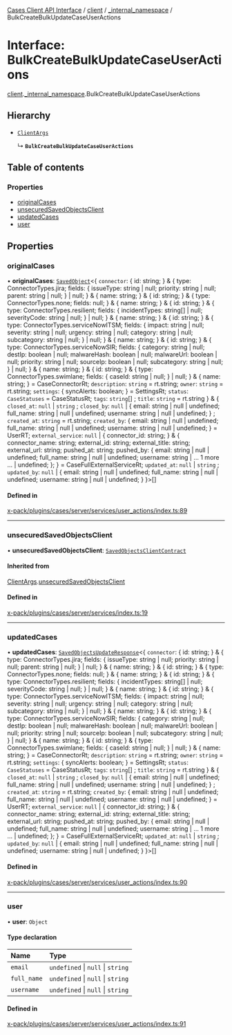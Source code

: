 [Cases Client API Interface](../README.md) / [client](../modules/client.md) / [\_internal\_namespace](../modules/client._internal_namespace.md) / BulkCreateBulkUpdateCaseUserActions

# Interface: BulkCreateBulkUpdateCaseUserActions

[client](../modules/client.md).[_internal_namespace](../modules/client._internal_namespace.md).BulkCreateBulkUpdateCaseUserActions

## Hierarchy

- [`ClientArgs`](client._internal_namespace.ClientArgs-1.md)

  ↳ **`BulkCreateBulkUpdateCaseUserActions`**

## Table of contents

### Properties

- [originalCases](client._internal_namespace.BulkCreateBulkUpdateCaseUserActions.md#originalcases)
- [unsecuredSavedObjectsClient](client._internal_namespace.BulkCreateBulkUpdateCaseUserActions.md#unsecuredsavedobjectsclient)
- [updatedCases](client._internal_namespace.BulkCreateBulkUpdateCaseUserActions.md#updatedcases)
- [user](client._internal_namespace.BulkCreateBulkUpdateCaseUserActions.md#user)

## Properties

### originalCases

• **originalCases**: [`SavedObject`](client._internal_namespace.SavedObject.md)<{ `connector`: { id: string; } & { type: ConnectorTypes.jira; fields: { issueType: string \| null; priority: string \| null; parent: string \| null; } \| null; } & { name: string; } & { id: string; } & { type: ConnectorTypes.none; fields: null; } & { name: string; } & { id: string; } & { type: ConnectorTypes.resilient; fields: { incidentTypes: string[] \| null; severityCode: string \| null; } \| null; } & { name: string; } & { id: string; } & { type: ConnectorTypes.serviceNowITSM; fields: { impact: string \| null; severity: string \| null; urgency: string \| null; category: string \| null; subcategory: string \| null; } \| null; } & { name: string; } & { id: string; } & { type: ConnectorTypes.serviceNowSIR; fields: { category: string \| null; destIp: boolean \| null; malwareHash: boolean \| null; malwareUrl: boolean \| null; priority: string \| null; sourceIp: boolean \| null; subcategory: string \| null; } \| null; } & { name: string; } & { id: string; } & { type: ConnectorTypes.swimlane; fields: { caseId: string \| null; } \| null; } & { name: string; } = CaseConnectorRt; `description`: `string` = rt.string; `owner`: `string` = rt.string; `settings`: { syncAlerts: boolean; } = SettingsRt; `status`: `CaseStatuses` = CaseStatusRt; `tags`: `string`[] ; `title`: `string` = rt.string } & { `closed_at`: ``null`` \| `string` ; `closed_by`: ``null`` \| { email: string \| null \| undefined; full\_name: string \| null \| undefined; username: string \| null \| undefined; } ; `created_at`: `string` = rt.string; `created_by`: { email: string \| null \| undefined; full\_name: string \| null \| undefined; username: string \| null \| undefined; } = UserRT; `external_service`: ``null`` \| { connector\_id: string; } & { connector\_name: string; external\_id: string; external\_title: string; external\_url: string; pushed\_at: string; pushed\_by: { email: string \| null \| undefined; full\_name: string \| null \| undefined; username: string \| ... 1 more ... \| undefined; }; } = CaseFullExternalServiceRt; `updated_at`: ``null`` \| `string` ; `updated_by`: ``null`` \| { email: string \| null \| undefined; full\_name: string \| null \| undefined; username: string \| null \| undefined; }  }\>[]

#### Defined in

[x-pack/plugins/cases/server/services/user_actions/index.ts:89](https://github.com/elastic/kibana/blob/c427bf270ae/x-pack/plugins/cases/server/services/user_actions/index.ts#L89)

___

### unsecuredSavedObjectsClient

• **unsecuredSavedObjectsClient**: [`SavedObjectsClientContract`](../modules/client._internal_namespace.md#savedobjectsclientcontract)

#### Inherited from

[ClientArgs](client._internal_namespace.ClientArgs-1.md).[unsecuredSavedObjectsClient](client._internal_namespace.ClientArgs-1.md#unsecuredsavedobjectsclient)

#### Defined in

[x-pack/plugins/cases/server/services/index.ts:19](https://github.com/elastic/kibana/blob/c427bf270ae/x-pack/plugins/cases/server/services/index.ts#L19)

___

### updatedCases

• **updatedCases**: [`SavedObjectsUpdateResponse`](client._internal_namespace.SavedObjectsUpdateResponse.md)<{ `connector`: { id: string; } & { type: ConnectorTypes.jira; fields: { issueType: string \| null; priority: string \| null; parent: string \| null; } \| null; } & { name: string; } & { id: string; } & { type: ConnectorTypes.none; fields: null; } & { name: string; } & { id: string; } & { type: ConnectorTypes.resilient; fields: { incidentTypes: string[] \| null; severityCode: string \| null; } \| null; } & { name: string; } & { id: string; } & { type: ConnectorTypes.serviceNowITSM; fields: { impact: string \| null; severity: string \| null; urgency: string \| null; category: string \| null; subcategory: string \| null; } \| null; } & { name: string; } & { id: string; } & { type: ConnectorTypes.serviceNowSIR; fields: { category: string \| null; destIp: boolean \| null; malwareHash: boolean \| null; malwareUrl: boolean \| null; priority: string \| null; sourceIp: boolean \| null; subcategory: string \| null; } \| null; } & { name: string; } & { id: string; } & { type: ConnectorTypes.swimlane; fields: { caseId: string \| null; } \| null; } & { name: string; } = CaseConnectorRt; `description`: `string` = rt.string; `owner`: `string` = rt.string; `settings`: { syncAlerts: boolean; } = SettingsRt; `status`: `CaseStatuses` = CaseStatusRt; `tags`: `string`[] ; `title`: `string` = rt.string } & { `closed_at`: ``null`` \| `string` ; `closed_by`: ``null`` \| { email: string \| null \| undefined; full\_name: string \| null \| undefined; username: string \| null \| undefined; } ; `created_at`: `string` = rt.string; `created_by`: { email: string \| null \| undefined; full\_name: string \| null \| undefined; username: string \| null \| undefined; } = UserRT; `external_service`: ``null`` \| { connector\_id: string; } & { connector\_name: string; external\_id: string; external\_title: string; external\_url: string; pushed\_at: string; pushed\_by: { email: string \| null \| undefined; full\_name: string \| null \| undefined; username: string \| ... 1 more ... \| undefined; }; } = CaseFullExternalServiceRt; `updated_at`: ``null`` \| `string` ; `updated_by`: ``null`` \| { email: string \| null \| undefined; full\_name: string \| null \| undefined; username: string \| null \| undefined; }  }\>[]

#### Defined in

[x-pack/plugins/cases/server/services/user_actions/index.ts:90](https://github.com/elastic/kibana/blob/c427bf270ae/x-pack/plugins/cases/server/services/user_actions/index.ts#L90)

___

### user

• **user**: `Object`

#### Type declaration

| Name | Type |
| :------ | :------ |
| `email` | `undefined` \| ``null`` \| `string` |
| `full_name` | `undefined` \| ``null`` \| `string` |
| `username` | `undefined` \| ``null`` \| `string` |

#### Defined in

[x-pack/plugins/cases/server/services/user_actions/index.ts:91](https://github.com/elastic/kibana/blob/c427bf270ae/x-pack/plugins/cases/server/services/user_actions/index.ts#L91)
